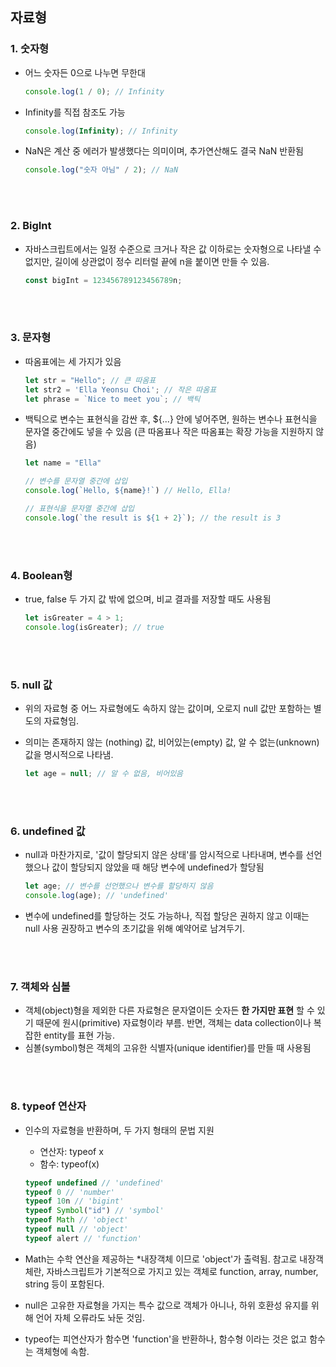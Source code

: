 ## **자료형** <p>

### **1. 숫자형** <p>
- 어느 숫자든 0으로 나누면 무한대
  
  ```javascript
  console.log(1 / 0); // Infinity
  ```

- Infinity를 직접 참조도 가능
  
  ```javascript
  console.log(Infinity); // Infinity
  ```

- NaN은 계산 중 에러가 발생했다는 의미이며, 추가연산해도 결국 NaN 반환됨

  ```javascript
  console.log("숫자 아님" / 2); // NaN
  ``` 

<br/><br/>

### 2. **BigInt** <p>
- 자바스크립트에서는 일정 수준으로 크거나 작은 값 이하로는 숫자형으로 나타낼 수 없지만, 길이에 상관없이 정수 리터럴 끝에 n을 붙이면 만들 수 있음.
  
  ```javascript
  const bigInt = 123456789123456789n;
  ```

<br/><br/>

### **3. 문자형** <p>
- 따옴표에는 세 가지가 있음
  
   ```javascript
   let str = "Hello"; // 큰 따옴표
   let str2 = 'Ella Yeonsu Choi'; // 작은 따옴표
   let phrase = `Nice to meet you`; // 백틱
   ```

- 백틱으로 변수는 표현식을 감싼 후, ${...} 안에 넣어주면, 원하는 변수나 표현식을 문자열 중간에도 넣을 수 있음 (큰 따옴표나 작은 따옴표는 확장 가능을 지원하지 않음)
  
  ```javascript
  let name = "Ella"

  // 변수를 문자열 중간에 삽입
  console.log(`Hello, ${name}!`) // Hello, Ella!

  // 표현식을 문자열 중간에 삽입
  console.log(`the result is ${1 + 2}`); // the result is 3
  ```
<br/><br/>

### **4. Boolean형** <p>
- true, false 두 가지 값 밖에 없으며, 비교 결과를 저장할 때도 사용됨 
  
  ```javascript
  let isGreater = 4 > 1;
  console.log(isGreater); // true
  ```

<br/><br/>

### **5. null 값** <p>
- 위의 자료형 중 어느 자료형에도 속하지 않는 값이며, 오로지 null 값만 포함하는 별도의 자료형임. 
- 의미는 존재하지 않는 (nothing) 값, 비어있는(empty) 값, 알 수 없는(unknown) 값을 명시적으로 나타냄.
  
  ```javascript
  let age = null; // 알 수 없음, 비어있음
  ```
<br/><br/>

### **6. undefined 값** <p>
- null과 마찬가지로, '값이 할당되지 않은 상태'를 암시적으로 나타내며, 변수를 선언했으나 값이 할당되지 않았을 때 해당 변수에 undefined가 할당됨

  ```javascript
  let age; // 변수를 선언했으나 변수를 할당하지 않음
  console.log(age); // 'undefined'
  ```

- 변수에 undefined를 할당하는 것도 가능하나, 직접 할당은 권하지 않고 이때는 null 사용 권장하고 변수의 초기값을 위해 예약어로 남겨두기.

<br/><br/>

### **7. 객체와 심볼** <p>
- 객체(object)형을 제외한 다른 자료형은 문자열이든 숫자든 **한 가지만 표현** 할 수 있기 때문에 원시(primitive) 자료형이라 부름. 반면, 객체는 data collection이나 복잡한 entity를 표현 가능.
- 심볼(symbol)형은 객체의 고유한 식별자(unique identifier)를 만들 때 사용됨 
  
<br/><br/>

### **8. typeof 연산자** <p>
- 인수의 자료형을 반환하며, 두 가지 형태의 문법 지원
  
    - 연산자: typeof x
    - 함수: typeof(x) <p>
  ```javascript
  typeof undefined // 'undefined'
  typeof 0 // 'number'
  typeof 10n // 'bigint'
  typeof Symbol("id") // 'symbol'
  typeof Math // 'object'
  typeof null // 'object'
  typeof alert // 'function'
  ```
- Math는 수학 연산을 제공하는 *내장객체 이므로 'object'가 출력됨. 참고로 내장객체란, 자바스크립트가 기본적으로 가지고 있는 객체로 function, array, number, string 등이 포함된다. 
- null은 고유한 자료형을 가지는 특수 값으로 객체가 아니나, 하위 호환성 유지를 위해 언어 자체 오류라도 놔둔 것임.
- typeof는 피연산자가 함수면 'function'을 반환하나, 함수형 이라는 것은 없고 함수는 객체형에 속함. 